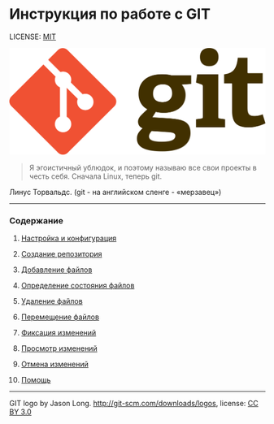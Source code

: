 # Инструкция по работе с GIT

LICENSE: [MIT](./license.md)

![Git-logo](./assets/Git-logo.png)

> Я эгоистичный ублюдок, и поэтому называю все свои проекты в честь себя. Сначала Linux, теперь git.

Линус Торвальдс. (git - на английском сленге - «мерзавец»)

---
### Содержание

1. [Настройка и конфигурация](./config.md)

2. [Создание репозитория](./init.md)

3. [Добавление файлов](./add.md)

4. [Определение состояния файлов](./status.md)

5. [Удаление файлов](./rm.md)

6. [Перемещение файлов](./mv.md)

7. [Фиксация изменений](./commit.md)

8. [Просмотр изменений](./diff.md)

9. [Отмена изменений](./reset.md)

10. [Помощь](./help.md)

---

GIT logo by Jason Long. http://git-scm.com/downloads/logos, license: [CC BY 3.0](https://creativecommons.org/licenses/by/3.0)